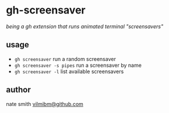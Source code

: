 # gh-screensaver

_being a gh extension that runs animated terminal "screensavers"_

## usage

- `gh screensaver` run a random screensaver
- `gh screensaver -s pipes` run a screensaver by name
- `gh screensaver -l` list available screensavers

## author

nate smith <vilmibm@github.com>